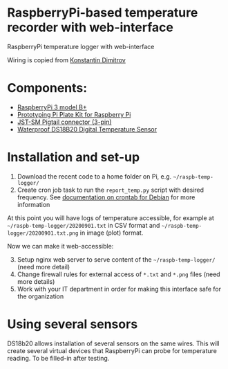 # RaspberryPi-based temperature recorder with web-interface

RaspberryPi temperature logger with web-interface

Wiring is copied from [Konstantin Dimitrov](https://create.arduino.cc/projecthub/TheGadgetBoy/ds18b20-digital-temperature-sensor-and-arduino-9cc806)

# Components:

- [RaspberryPi 3 model B+](https://www.digikey.com/products/en?keywords=1690-1025-ND)
- [Prototyping Pi Plate Kit for Raspberry Pi](https://www.digikey.com/products/en?keywords=1528-1414-ND)
- [JST-SM Pigtail connector (3-pin)](https://www.digikey.com/product-detail/en/sparkfun-electronics/CAB-14575/1568-1831-ND/8543395)
- [Waterproof DS18B20 Digital Temperature Sensor](https://www.digikey.com/products/en?keywords=1528-1592-ND)

# Installation and set-up

  1. Download the recent code to a home folder on Pi, e.g. `~/raspb-temp-logger/`
  2. Create cron job task to run the `report_temp.py` script with desired frequency. See [documentation on crontab for Debian](https://vitux.com/how-to-setup-a-cron-job-in-debian-10/) for more information

At this point you will have logs of temperature accessible, for example at `~/raspb-temp-logger/20200901.txt` in CSV format and `~/raspb-temp-logger/20200901.txt.png` in image (plot) format.

Now we can make it web-accessible:

  3. Setup nginx web server to serve content of the `~/raspb-temp-logger/` (need more detail)
  4. Change firewall rules for external access of `*.txt` and `*.png` files (need more details)
  5. Work with your IT department in order for making this interface safe for the organization

# Using several sensors

DS18b20 allows installation of several sensors on the same wires. This will create several virtual devices that RaspberryPi can probe for temperature reading. To be filled-in after testing.
